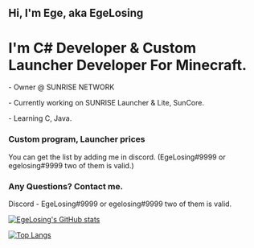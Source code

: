 <h2>Hi, I'm Ege, aka EgeLosing</h3>

<h1>I'm C# Developer & Custom Launcher Developer For Minecraft.</h2>
<p>- Owner @ SUNRISE NETWORK</p>
<p>- Currently working on SUNRISE Launcher & Lite, SunCore.</p>
<p>- Learning C, Java.</p>

<h3>Custom program, Launcher prices</h4>
<p>You can get the list by adding me in discord. (EgeLosing#9999 or egelosing#9999 two of them is valid.)

<h3>Any Questions? Contact me.</h4>
<p>Discord - EgeLosing#9999 or egelosing#9999 two of them is valid.</p>
<p></p>

[![EgeLosing's GitHub stats](https://github-readme-stats.vercel.app/api?username=EgeLosing&show_icons=true&theme=prussian&hide_border=true&border-radius=36&count_private=true)](https://github.com/EgeLosing)

<p></p>

[![Top Langs](https://github-readme-stats.vercel.app/api/top-langs/?username=EgeLosing&show_icons=true&theme=prussian&hide_border=true&border-radius=36)](https://github.com/EgeLosing)
